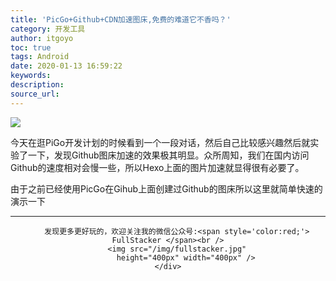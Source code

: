 ```yaml
---
title: 'PicGo+Github+CDN加速图床,免费的难道它不香吗？'
category: 开发工具
author: itgoyo
toc: true
tags: Android
date: 2020-01-13 16:59:22
keywords:
description:
source_url:
---
```

![](https://cdn.jsdelivr.net/gh/itgoyo/PicGoRes@master/img/picgopng)

今天在逛PiGo开发计划的时候看到一个一段对话，然后自己比较感兴趣然后就实验了一下，发现Github图床加速的效果极其明显。众所周知，我们在国内访问Github的速度相对会慢一些，所以Hexo上面的图片加速就显得很有必要了。

由于之前已经使用PicGo在Gihub上面创建过Github的图床所以这里就简单快速的演示一下


---

<div align=center>

        发现更多更好玩的，欢迎关注我的微信公众号:<span style='color:red;'> FullStacker </span><br />
        <img src="/img/fullstacker.jpg"
            height="400px" width="400px" />
    </div>
